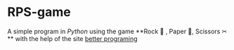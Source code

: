 # RPS-game
A simple program in *Python* using the game **Rock 🧱 , Paper 📃, Scissors ✂ ** with the help of the site [better programing](https://betterprogramming.pub/3-fun-beginner-python-projects-with-random-numbers-df12c84a621)

